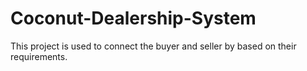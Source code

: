 # Coconut-Dealership-System
This project is used to connect the buyer and seller by based on their requirements.
